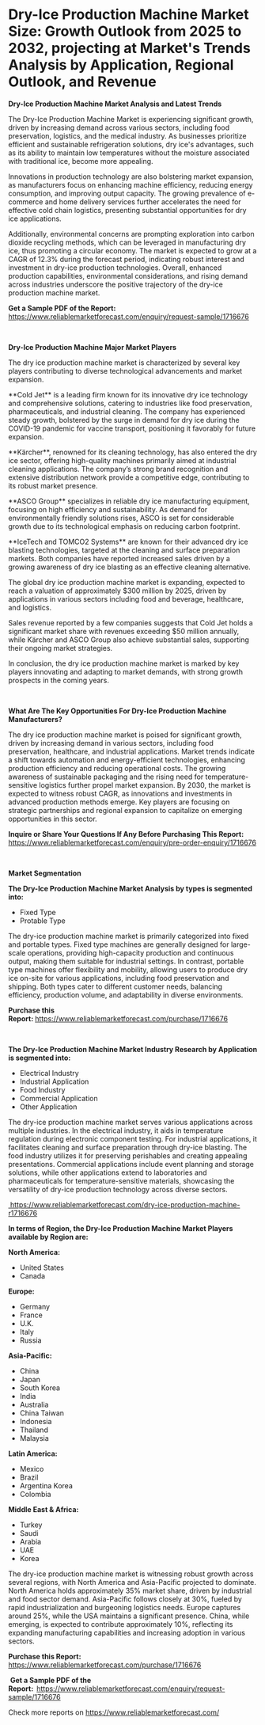 <p><h1>Dry-Ice Production Machine Market Size: Growth Outlook from 2025 to 2032, projecting at Market's Trends Analysis by Application, Regional Outlook, and Revenue</h1></p><p><strong>Dry-Ice Production Machine Market Analysis and Latest Trends</strong></p>
<p><p>The Dry-Ice Production Machine Market is experiencing significant growth, driven by increasing demand across various sectors, including food preservation, logistics, and the medical industry. As businesses prioritize efficient and sustainable refrigeration solutions, dry ice's advantages, such as its ability to maintain low temperatures without the moisture associated with traditional ice, become more appealing. </p><p>Innovations in production technology are also bolstering market expansion, as manufacturers focus on enhancing machine efficiency, reducing energy consumption, and improving output capacity. The growing prevalence of e-commerce and home delivery services further accelerates the need for effective cold chain logistics, presenting substantial opportunities for dry ice applications.</p><p>Additionally, environmental concerns are prompting exploration into carbon dioxide recycling methods, which can be leveraged in manufacturing dry ice, thus promoting a circular economy. The market is expected to grow at a CAGR of 12.3% during the forecast period, indicating robust interest and investment in dry-ice production technologies. Overall, enhanced production capabilities, environmental considerations, and rising demand across industries underscore the positive trajectory of the dry-ice production machine market.</p></p>
<p><strong>Get a Sample PDF of the Report:&nbsp;</strong> <a href="https://www.reliablemarketforecast.com/enquiry/request-sample/1716676?utm_campaign=2753&utm_medium=2&utm_source=Github&utm_content=ia&utm_term=25032025&utm_id=dry-ice-production-machine">https://www.reliablemarketforecast.com/enquiry/request-sample/1716676</a></p>
<p>&nbsp;</p>
<p><strong>Dry-Ice Production Machine Major Market Players</strong></p>
<p><p>The dry ice production machine market is characterized by several key players contributing to diverse technological advancements and market expansion. </p><p>**Cold Jet** is a leading firm known for its innovative dry ice technology and comprehensive solutions, catering to industries like food preservation, pharmaceuticals, and industrial cleaning. The company has experienced steady growth, bolstered by the surge in demand for dry ice during the COVID-19 pandemic for vaccine transport, positioning it favorably for future expansion.</p><p>**Kärcher**, renowned for its cleaning technology, has also entered the dry ice sector, offering high-quality machines primarily aimed at industrial cleaning applications. The company’s strong brand recognition and extensive distribution network provide a competitive edge, contributing to its robust market presence.</p><p>**ASCO Group** specializes in reliable dry ice manufacturing equipment, focusing on high efficiency and sustainability. As demand for environmentally friendly solutions rises, ASCO is set for considerable growth due to its technological emphasis on reducing carbon footprint.</p><p>**IceTech and TOMCO2 Systems** are known for their advanced dry ice blasting technologies, targeted at the cleaning and surface preparation markets. Both companies have reported increased sales driven by a growing awareness of dry ice blasting as an effective cleaning alternative.</p><p>The global dry ice production machine market is expanding, expected to reach a valuation of approximately $300 million by 2025, driven by applications in various sectors including food and beverage, healthcare, and logistics.</p><p>Sales revenue reported by a few companies suggests that Cold Jet holds a significant market share with revenues exceeding $50 million annually, while Kärcher and ASCO Group also achieve substantial sales, supporting their ongoing market strategies.</p><p>In conclusion, the dry ice production machine market is marked by key players innovating and adapting to market demands, with strong growth prospects in the coming years.</p></p>
<p>&nbsp;</p>
<p><strong>What Are The Key Opportunities For Dry-Ice Production Machine Manufacturers?</strong></p>
<p><p>The dry ice production machine market is poised for significant growth, driven by increasing demand in various sectors, including food preservation, healthcare, and industrial applications. Market trends indicate a shift towards automation and energy-efficient technologies, enhancing production efficiency and reducing operational costs. The growing awareness of sustainable packaging and the rising need for temperature-sensitive logistics further propel market expansion. By 2030, the market is expected to witness robust CAGR, as innovations and investments in advanced production methods emerge. Key players are focusing on strategic partnerships and regional expansion to capitalize on emerging opportunities in this sector.</p></p>
<p><strong>Inquire or Share Your Questions If Any Before Purchasing This Report:</strong> <a href="https://www.reliablemarketforecast.com/enquiry/pre-order-enquiry/1716676?utm_campaign=2753&utm_medium=2&utm_source=Github&utm_content=ia&utm_term=25032025&utm_id=dry-ice-production-machine">https://www.reliablemarketforecast.com/enquiry/pre-order-enquiry/1716676</a></p>
<p>&nbsp;</p>
<p><strong>Market Segmentation</strong></p>
<p><strong>The Dry-Ice Production Machine Market Analysis by types is segmented into:</strong></p>
<p><ul><li>Fixed Type</li><li>Protable Type</li></ul></p>
<p><p>The dry-ice production machine market is primarily categorized into fixed and portable types. Fixed type machines are generally designed for large-scale operations, providing high-capacity production and continuous output, making them suitable for industrial settings. In contrast, portable type machines offer flexibility and mobility, allowing users to produce dry ice on-site for various applications, including food preservation and shipping. Both types cater to different customer needs, balancing efficiency, production volume, and adaptability in diverse environments.</p></p>
<p><strong>Purchase this Report:&nbsp;</strong><a href="https://www.reliablemarketforecast.com/purchase/1716676?utm_campaign=2753&utm_medium=2&utm_source=Github&utm_content=ia&utm_term=25032025&utm_id=dry-ice-production-machine">https://www.reliablemarketforecast.com/purchase/1716676</a></p>
<p>&nbsp;</p>
<p><strong>The Dry-Ice Production Machine Market Industry Research by Application is segmented into:</strong></p>
<p><ul><li>Electrical Industry</li><li>Industrial Application</li><li>Food Industry</li><li>Commercial Application</li><li>Other Application</li></ul></p>
<p><p>The dry-ice production machine market serves various applications across multiple industries. In the electrical industry, it aids in temperature regulation during electronic component testing. For industrial applications, it facilitates cleaning and surface preparation through dry-ice blasting. The food industry utilizes it for preserving perishables and creating appealing presentations. Commercial applications include event planning and storage solutions, while other applications extend to laboratories and pharmaceuticals for temperature-sensitive materials, showcasing the versatility of dry-ice production technology across diverse sectors.</p></p>
<p><a href="https://www.reliablemarketforecast.com/dry-ice-production-machine-r1716676?utm_campaign=2753&utm_medium=2&utm_source=Github&utm_content=ia&utm_term=25032025&utm_id=dry-ice-production-machine">&nbsp;https://www.reliablemarketforecast.com/dry-ice-production-machine-r1716676</a></p>
<p><strong>In terms of Region, the Dry-Ice Production Machine Market Players available by Region are:</strong></p>
<p>
    <p> <strong> North America: </strong>
        <ul>
            <li>United States</li>
            <li>Canada</li>
        </ul>
        </p> 
    <p> <strong> Europe: </strong>
        <ul>
            <li>Germany</li>
            <li>France</li>
            <li>U.K.</li>
            <li>Italy</li>
            <li>Russia</li>
        </ul>
        </p> 
    <p> <strong> Asia-Pacific: </strong>
        <ul>
            <li>China</li>
            <li>Japan</li>
            <li>South Korea</li>
            <li>India</li>
            <li>Australia</li>
            <li>China Taiwan</li>
            <li>Indonesia</li>
            <li>Thailand</li>
            <li>Malaysia</li>
        </ul>
        </p> 
    <p> <strong> Latin America: </strong>
        <ul>
            <li>Mexico</li>
            <li>Brazil</li>
            <li>Argentina Korea</li>
            <li>Colombia</li>
        </ul>
        </p> 
    <p> <strong> Middle East & Africa: </strong>
        <ul>
            <li>Turkey</li>
            <li>Saudi</li>
            <li>Arabia</li>
            <li>UAE</li>
            <li>Korea</li>
        </ul>
    </p>
    </p>
<p><p>The dry-ice production machine market is witnessing robust growth across several regions, with North America and Asia-Pacific projected to dominate. North America holds approximately 35% market share, driven by industrial and food sector demand. Asia-Pacific follows closely at 30%, fueled by rapid industrialization and burgeoning logistics needs. Europe captures around 25%, while the USA maintains a significant presence. China, while emerging, is expected to contribute approximately 10%, reflecting its expanding manufacturing capabilities and increasing adoption in various sectors.</p></p>
<p><strong>Purchase this Report: </strong><a href="https://www.reliablemarketforecast.com/purchase/1716676?utm_campaign=2753&utm_medium=2&utm_source=Github&utm_content=ia&utm_term=25032025&utm_id=dry-ice-production-machine">https://www.reliablemarketforecast.com/purchase/1716676</a></p>
<p>&nbsp;<strong>Get a Sample PDF of the Report:&nbsp;&nbsp;</strong><a href="https://www.reliablemarketforecast.com/enquiry/request-sample/1716676?utm_campaign=2753&utm_medium=2&utm_source=Github&utm_content=ia&utm_term=25032025&utm_id=dry-ice-production-machine">https://www.reliablemarketforecast.com/enquiry/request-sample/1716676</a></p>
<p><strong></strong></p>
<p>Check more reports on <a href="https://www.reliablemarketforecast.com/?utm_campaign=2753&utm_medium=2&utm_source=Github&utm_content=ia&utm_term=25032025&utm_id=dry-ice-production-machine">https://www.reliablemarketforecast.com/</a></p>